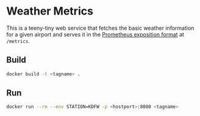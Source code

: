 # Weather Metrics

This is a teeny-tiny web service that fetches the basic weather information for a given airport and serves it in the [Prometheus exposition format](https://prometheus.io/docs/instrumenting/exposition_formats/) at `/metrics`.

## Build

```bash
docker build -t <tagname> .
```

## Run

```bash
docker run --rm --env STATION=KDFW -p <hostport>:8080 <tagname>
```
